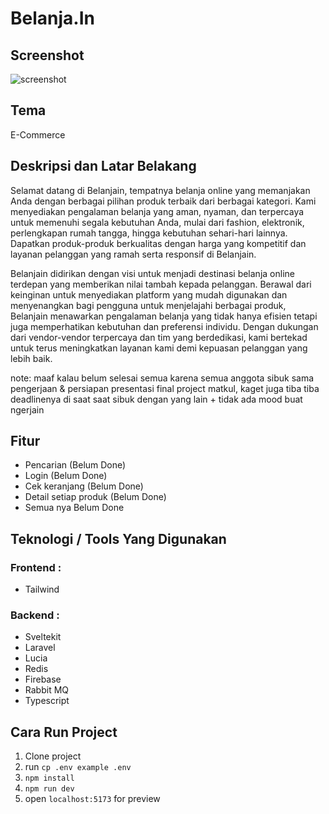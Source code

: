 # Belanja.In

## Screenshot
![screenshot](https://github.com/daveton22/Final-Project-Amcc-kelompok-2-/assets/171418625/89fb33d6-cd5b-4e33-a3be-98e1474095c5)


## Tema
E-Commerce

## Deskripsi dan Latar Belakang
Selamat datang di Belanjain, tempatnya belanja online yang memanjakan Anda dengan berbagai pilihan produk terbaik dari berbagai kategori. Kami menyediakan pengalaman belanja yang aman, nyaman, dan terpercaya untuk memenuhi segala kebutuhan Anda, mulai dari fashion, elektronik, perlengkapan rumah tangga, hingga kebutuhan sehari-hari lainnya. Dapatkan produk-produk berkualitas dengan harga yang kompetitif dan layanan pelanggan yang ramah serta responsif di Belanjain.

Belanjain didirikan dengan visi untuk menjadi destinasi belanja online terdepan yang memberikan nilai tambah kepada pelanggan. Berawal dari keinginan untuk menyediakan platform yang mudah digunakan dan menyenangkan bagi pengguna untuk menjelajahi berbagai produk, Belanjain menawarkan pengalaman belanja yang tidak hanya efisien tetapi juga memperhatikan kebutuhan dan preferensi individu. Dengan dukungan dari vendor-vendor terpercaya dan tim yang berdedikasi, kami bertekad untuk terus meningkatkan layanan kami demi kepuasan pelanggan yang lebih baik.

note: maaf kalau belum selesai semua karena semua anggota sibuk sama pengerjaan & persiapan presentasi final project matkul, kaget juga tiba tiba deadlinenya di saat saat sibuk dengan yang lain + tidak ada mood buat ngerjain

## Fitur
- Pencarian (Belum Done)
- Login (Belum Done)
- Cek keranjang (Belum Done)
- Detail setiap produk (Belum Done)
- Semua nya Belum Done

## Teknologi / Tools Yang Digunakan
  ### Frontend : 
- Tailwind

### Backend : 
- Sveltekit
- Laravel
- Lucia
- Redis
- Firebase
- Rabbit MQ
- Typescript

## Cara Run Project
  1. Clone project
  2. run `cp .env example .env`
  3. `npm install`
  4. `npm run dev`
  5. open `localhost:5173` for preview
